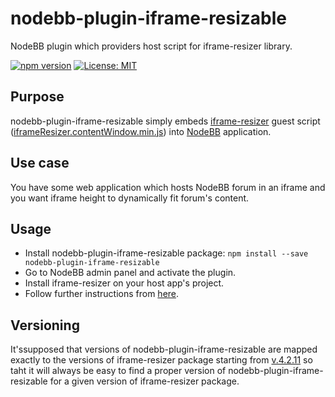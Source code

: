 # nodebb-plugin-iframe-resizable
NodeBB plugin which providers host script for iframe-resizer library.

[![npm version](https://badge.fury.io/js/nodebb-plugin-iframe-resizable.svg)](https://badge.fury.io/js/nodebb-plugin-iframe-resizable)
[![License: MIT](https://img.shields.io/badge/License-MIT-green.svg)](https://github.com/aramwram/nodebb-plugin-iframe-resizable/blob/main/LICENSE)

## Purpose
nodebb-plugin-iframe-resizable simply embeds [iframe-resizer](https://www.npmjs.com/package/iframe-resizer) guest script ([iframeResizer.contentWindow.min.js](https://raw.githubusercontent.com/davidjbradshaw/iframe-resizer/v4.2.11/js/iframeResizer.contentWindow.min.js)) into [NodeBB](https://nodebb.org) application.

## Use case
You have some web application which hosts NodeBB forum in an iframe and you want iframe height to dynamically fit forum's content.

## Usage
- Install nodebb-plugin-iframe-resizable package:
`npm install --save nodebb-plugin-iframe-resizable`
- Go to NodeBB admin panel and activate the plugin.
- Install iframe-resizer on your host app's project.
- Follow further instructions from [here](https://www.npmjs.com/package/iframe-resizer#getting-started).

## Versioning
It'ssupposed that versions of nodebb-plugin-iframe-resizable are mapped exactly to the versions of iframe-resizer package starting from [v.4.2.11](https://www.npmjs.com/package/iframe-resizer/v/4.2.11) so taht it will always be easy to find a proper version of nodebb-plugin-iframe-resizable for a given version of iframe-resizer package.

